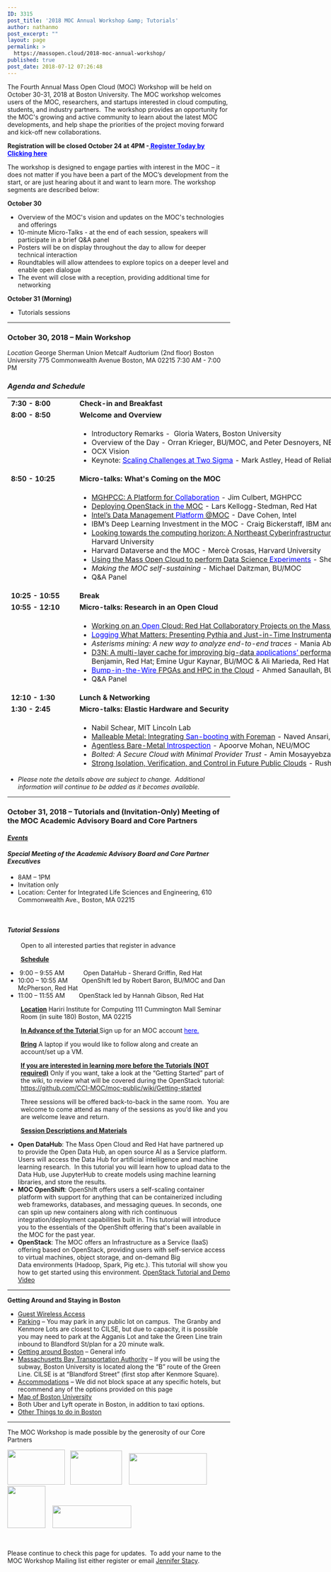 ```yaml
---
ID: 3315
post_title: '2018 MOC Annual Workshop &amp; Tutorials'
author: nathanmo
post_excerpt: ""
layout: page
permalink: >
  https://massopen.cloud/2018-moc-annual-workshop/
published: true
post_date: 2018-07-12 07:26:48
---
```

<p class="entry-header">The Fourth Annual Mass Open Cloud (MOC) Workshop will be held on October 30-31, 2018 at Boston University. The MOC workshop welcomes users of the MOC, researchers, and startups interested in cloud computing, students, and industry partners.  The workshop provides an opportunity for the MOC's growing and active community to learn about the latest MOC developments, and help shape the priorities of the project moving forward and kick-off new collaborations.</p>
<strong>Registration will be closed October 24 at 4PM -<span style="text-decoration: underline"><span style="color: #0000ff"> <a style="color: #0000ff;text-decoration: underline" href="https://docs.google.com/forms/d/e/1FAIpQLSfCxHLEwnNFMOeYruGVV6EOIWzg-ON1vpJzJ1VkNreOpz6LpA/viewform?usp=sf_link">Register Today by Clicking here</a></span></span></strong>

<span style="font-weight: 400">The workshop is designed to engage parties with interest in the MOC – it does not matter if you have been a part of the MOC’s development from the start, or are just hearing about it and want to learn more. The workshop segments are described below:</span>

<b>October 30</b>
<ul>
 	<li style="font-weight: 400"><span style="font-weight: 400">Overview of the MOC's vision and updates on the MOC's technologies and offerings</span></li>
 	<li style="font-weight: 400"><span style="font-weight: 400">10-minute Micro-Talks - at the end of each session, speakers will participate in a brief Q&amp;A panel </span></li>
 	<li style="font-weight: 400"><span style="font-weight: 400">Posters will be on display throughout the day to allow for deeper technical interaction</span></li>
 	<li style="font-weight: 400"><span style="font-weight: 400">Roundtables will allow attendees to explore topics on a deeper level and enable open dialogue</span></li>
 	<li style="font-weight: 400"><span style="font-weight: 400">The event will close with a reception, providing additional time for networking</span></li>
</ul>
<b>October 31 (Morning)</b>
<ul>
 	<li style="font-weight: 400"><span style="font-weight: 400">Tutorials sessions </span></li>
</ul>

<hr />

<h3><strong>October 30, 2018 – Main Workshop</strong></h3>
<em>Location</em>
George Sherman Union
Metcalf Audtorium (2nd floor)
Boston University
775 Commonwealth Avenue
Boston, MA 02215
7:30 AM - 7:00 PM
<h3><em>Agenda and Schedule </em></h3>
<table style="width: 1184px;height: 837px">
<tbody>
<tr style="height: 18px">
<td style="width: 141.067px;height: 18px"><strong>7:30 - 8:00 </strong></td>
<td style="width: 1031.73px;height: 18px"><strong>Check-in and Breakfast </strong></td>
</tr>
<tr style="height: 18px">
<td style="width: 141.067px;height: 18px"><strong>8:00 - 8:50 </strong><strong>
</strong></td>
<td style="width: 1031.73px;height: 18px"><strong>Welcome and Overview</strong></td>
</tr>
<tr style="height: 72px">
<td style="width: 141.067px;height: 72px"><strong> </strong></td>
<td style="width: 1031.73px;height: 72px">
<ul>
 	<li>Introductory Remarks -  Gloria Waters, Boston University</li>
 	<li>Overview of the Day - Orran Krieger, BU/MOC, and Peter Desnoyers, NEU/MOC</li>
 	<li>OCX Vision</li>
 	<li>Keynote: <span style="text-decoration: underline"><span style="color: #0000ff"><a style="color: #0000ff;text-decoration: underline" href="https://massopen.cloud/wp-content/uploads/2018/10/Astley-Abstract-and-Bio.pdf">Scaling Challenges at Two Sigma</a></span></span> - Mark Astley, Head of Reliability Engineering, Two Sigma Investments</li>
</ul>
</td>
</tr>
<tr style="height: 18px">
<td style="width: 141.067px;height: 18px"><strong>8:50 - 10:25 </strong></td>
<td style="width: 1031.73px;height: 18px"><b>Micro-talks: What's Coming on the MOC</b></td>
</tr>
<tr style="height: 173px">
<td style="width: 141.067px;height: 173px"><strong> </strong></td>
<td style="width: 1031.73px;height: 173px">
<ul>
 	<li><a href="https://massopen.cloud/wp-content/uploads/2018/10/Culbert-Abstract-and-Bio.pdf">MGHPCC: A Platform for <span style="text-decoration: underline;color: #0000ff">Collaboration</span></a> - Jim Culbert, MGHPCC</li>
 	<li><a href="https://massopen.cloud/wp-content/uploads/2018/10/Kellogg-Stedman-Abstract-and-Bio.pdf">Deploying OpenStack in <span style="text-decoration: underline"><span style="color: #0000ff">the</span></span> MOC</a> - Lars Kellogg-Stedman, Red Hat</li>
 	<li><a href="https://massopen.cloud/wp-content/uploads/2018/10/Abstract-and-Bio.pdf">Intel’s Data Management <span style="text-decoration: underline;color: #0000ff">Platform</span> @MOC</a> - Dave Cohen, Intel</li>
 	<li>IBM’s Deep Learning Investment in the MOC - Craig Bickerstaff, IBM and Greg Wallace, IBM</li>
 	<li><a href="https://massopen.cloud/wp-content/uploads/2018/10/Gilmore-and-Yokel-Abstract-and-Bio.pdf">Looking towards the computing horizon: A Northeast Cyberinfrastructure Lab</a> - Wayne Gilmore, Boston University &amp; Scott Yokel, Harvard University</li>
 	<li>Harvard Dataverse and the MOC - Mercè Crosas, Harvard University</li>
 	<li><a href="https://massopen.cloud/wp-content/uploads/2018/10/Huels-Abstract-and-bio.pdf">Using the Mass Open Cloud to perform Data Science <span style="text-decoration: underline"><span style="color: #0000ff">Experiments</span></span></a> - Sherard Griffin, Red Hat</li>
 	<li><em>Making the MOC self-sustaining</em> - Michael Daitzman, BU/MOC</li>
 	<li>Q&amp;A Panel</li>
</ul>
</td>
</tr>
<tr style="height: 18px">
<td style="width: 141.067px;height: 18px"><strong>10:25 - 10:55 </strong></td>
<td style="width: 1031.73px;height: 18px"><b>Break</b></td>
</tr>
<tr style="height: 18px">
<td style="width: 141.067px;height: 18px"><strong>10:55 - 12:10</strong></td>
<td style="width: 1031.73px;height: 18px"><b>Micro-talks: Research in an Open Cloud</b></td>
</tr>
<tr style="height: 173px">
<td style="width: 141.067px;height: 163px"><strong> </strong></td>
<td style="width: 1031.73px;height: 163px">
<ul>
 	<li><a href="https://massopen.cloud/wp-content/uploads/2018/10/Brock-Abstract-and-Bio.pdf">Working on an <span style="text-decoration: underline;color: #0000ff">Open</span> Cloud: Red Hat Collaboratory Projects on the Mass Open Cloud</a> - Hugh Brock, Red Hat</li>
 	<li><a href="https://massopen.cloud/wp-content/uploads/2018/10/Ates-and-Sturmann-Abstract-and-Bio.pdf"><span style="text-decoration: underline"><span style="color: #0000ff">Logging</span></span> What Matters: Presenting Pythia and Just-in-Time Instrumentation</a> - Emre Ates, BU &amp; Lily Sturmann, BU/Red Hat</li>
 	<li><em>Asterisms mining: A new way to analyze end-to-end traces</em> - Mania Abdi, NEU/MOC &amp; Golsana Ghaemi, BU/MOC</li>
 	<li><a href="https://massopen.cloud/wp-content/uploads/2018/10/Benjamin-Kaynar-and-Maredia-Abstract-and-Bio.pdf">D3N: A multi-layer cache for improving big-data <span style="text-decoration: underline;color: #0000ff">applications’</span> performance in data centers with imbalanced networks</a><em>- </em>Matt Benjamin, Red Hat; Emine Ugur Kaynar, BU/MOC &amp; Ali Marieda, Red Hat</li>
 	<li><a href="https://massopen.cloud/wp-content/uploads/2018/10/Sanaullah-Abstract-and-Bio.pdf"><span style="text-decoration: underline;color: #0000ff">Bump-in-the-Wire</span> FPGAs and HPC in the Cloud</a> <em>-</em> Ahmed Sanaullah, BU</li>
 	<li>Q&amp;A Panel</li>
</ul>
</td>
</tr>
<tr style="height: 18px">
<td style="width: 141.067px;height: 18px"><strong>12:10 - 1:30 </strong></td>
<td style="width: 1031.73px;height: 18px"><strong>Lunch &amp; Networking</strong></td>
</tr>
<tr style="height: 18px">
<td style="width: 141.067px;height: 18px"><strong>1:30 - 2:45 </strong></td>
<td style="width: 1031.73px;height: 18px"><strong>Micro-talks: Elastic Hardware and Security</strong></td>
</tr>
<tr style="height: 18px">
<td style="width: 141.067px;height: 18px"><strong> </strong></td>
<td style="width: 1031.73px;height: 18px">
<ul>
 	<li>Nabil Schear, MIT Lincoln Lab</li>
 	<li><a href="https://massopen.cloud/wp-content/uploads/2018/10/Ballou-Abstract-and-Bio.pdf">Malleable Metal: Integrating <span style="text-decoration: underline"><span style="color: #0000ff">San-booting</span></span> with Foreman</a> - Naved Ansari, BU/MOC &amp; Ian Ballou, BU/MOC</li>
 	<li><a href="https://massopen.cloud/wp-content/uploads/2018/10/Mohan-Abstract-and-Bio.pdf">Agentless Bare-Metal <span style="text-decoration: underline;color: #0000ff">Introspection</span></a> - Apoorve Mohan, NEU/MOC</li>
 	<li><em>Bolted: A Secure Cloud with Minimal Provider Trust</em> - Amin Mosayyebzadeh, BU/MOC</li>
 	<li><a href="https://massopen.cloud/wp-content/uploads/2018/10/Patel-Abstract-and-Bio.pdf">Strong Isolation, Verification, and Control in Future Public Clouds</a> - Rushi Patel, BU</li>
 	<li><a href="https://massopen.cloud/wp-content/uploads/2018/10/Tikale-Abstract-and-Bio.pdf">FLOCX: Enabling marketplace at the bottom of the cloud </a>- Sahil Tikale, BU/MOC</li>
 	<li>Q&amp;A Panel</li>
</ul>
</td>
</tr>
<tr style="height: 18px">
<td style="width: 141.067px;height: 18px"><strong>2:45 - 3:50 </strong></td>
<td style="width: 1031.73px;height: 18px"><strong>Micro-talks: Research on an Open Cloud</strong></td>
</tr>
<tr style="height: 135px">
<td style="width: 141.067px;height: 135px"><strong> </strong></td>
<td style="width: 1031.73px;height: 135px">
<ul>
 	<li><a href="https://massopen.cloud/wp-content/uploads/2018/10/McPherson-and-Pienaar-Abstract-and-Bio-2.pdf">Medical Image Processing on the MOC with ChRIS and OpenShift </a>- Dan McPherson, Red Hat &amp; Rudolph Pienaar, Boston Children's Hospital</li>
 	<li><a href="https://massopen.cloud/wp-content/uploads/2018/10/Getchell-Abstract-and-Bio.pdf">Secure Multi-Party Computing in the Cloud</a> - Ben Getchell, BU</li>
 	<li><a href="https://massopen.cloud/wp-content/uploads/2018/10/Unger-Abstract-and-Bio.pdf">FaaS: Think Outside the Container </a>- Tommy Unger, BU</li>
 	<li><a href="https://massopen.cloud/wp-content/uploads/2018/10/Dong-Abstract-and-Bio.pdf">A demonstration of adapting HW to SW needs for network workloads</a> - Han Dong, BU</li>
 	<li><a href="https://massopen.cloud/wp-content/uploads/2018/10/UKL__A_Unikernel_based_on_Linux.pdf">A Unikernal based on Linux</a> - Ali Raza, BU &amp; Parul Sohal, BU</li>
 	<li>Q&amp;A Panel</li>
</ul>
</td>
</tr>
<tr style="height: 18px">
<td style="width: 141.067px;height: 18px"><strong>3:50 - 4:20</strong></td>
<td style="width: 1031.73px;height: 18px"><strong>Break</strong></td>
</tr>
<tr style="height: 18px">
<td style="width: 141.067px;height: 18px"><strong>4:20 - 5:20 </strong></td>
<td style="width: 1031.73px;height: 18px"><strong>Roundtables (Attendees will pick one to attend)</strong></td>
</tr>
<tr style="height: 42px">
<td style="width: 141.067px;height: 42px"><strong> </strong></td>
<td style="width: 1031.73px;height: 42px">
<ul>
 	<li>Cloud Research - facilitated by Ayse Coskun, BU; Raja Sambasivan, BU &amp; Mayank Varia, BU</li>
 	<li><a href="https://massopen.cloud/wp-content/uploads/2018/10/Data-Science-and-the-MOC-Roundtable-1.pdf">Data Science and the MOC</a> - facilitated by Merce Crosas, Harvard University &amp; Sherard Griffin, Red Hat</li>
 	<li><a href="https://massopen.cloud/wp-content/uploads/2018/10/NECI-Roundtable.pdf">Looking towards the computing horizon: A Northeast Cyberinfrastructure Lab</a> - facilitated by John Goodhue, MGHPCC &amp; Scott Yokel, Harvard University</li>
</ul>
</td>
</tr>
<tr style="height: 18px">
<td style="width: 141.067px;height: 18px"><strong>5:20 - 5:40</strong></td>
<td style="width: 1031.73px;height: 18px"><strong>Roundtable Report Outs</strong></td>
</tr>
<tr style="height: 18px">
<td style="width: 141.067px;height: 18px"><strong>5:40 - 5:50</strong></td>
<td style="width: 1031.73px;height: 18px"><strong>Closing Remarks</strong></td>
</tr>
<tr style="height: 18px">
<td style="width: 141.067px;height: 18px"><strong>5:50 - 7:00</strong></td>
<td style="width: 1031.73px;height: 18px"><strong>Reception</strong></td>
</tr>
</tbody>
</table>
<ul>
 	<li><em>Please note the details above are subject to change.  Additional information will continue to be added as it becomes available.</em></li>
</ul>

<hr />

<h3><strong>October 31, 2018 – Tutorials and (Invitation-Only) Meeting of the MOC Academic Advisory Board and Core Partners</strong></h3>
<h4><span style="text-decoration: underline"><strong><em>Events</em></strong></span></h4>
<h4><strong><em>Special Meeting of the Academic Advisory Board and Core Partner Executives</em></strong></h4>
<ul>
 	<li>8AM – 1PM</li>
 	<li>Invitation only</li>
 	<li>Location: Center for Integrated Life Sciences and Engineering, 610 Commonwealth Ave., Boston, MA 02215</li>
</ul>
&nbsp;
<h4><strong><em>Tutorial Sessions</em> </strong></h4>
<p style="padding-left: 30px">Open to all interested parties that register in advance</p>
<p style="padding-left: 30px"><strong><u>Schedule</u></strong></p>

<ul>
 	<li> 9:00 – 9:55 AM           Open DataHub - Sherard Griffin, Red Hat</li>
 	<li>10:00 – 10:55 AM        OpenShift led by Robert Baron, BU/MOC and Dan McPherson, Red Hat</li>
 	<li>11:00 – 11:55 AM        OpenStack led by Hannah Gibson, Red Hat</li>
</ul>
<p style="padding-left: 30px"><strong><u>Location</u></strong>
Hariri Institute for Computing
111 Cummington Mall
Seminar Room (in suite 180)
Boston, MA 02215</p>
<p style="padding-left: 30px"><strong><u>In Advance of the Tutorial
</u></strong>Sign up for an MOC account <span style="color: #0000ff"><a style="color: #0000ff" href="https://massopen.cloud/blog/user-account-request-form/">here.</a></span></p>
<p style="padding-left: 30px"><strong><u>Bring</u></strong>
A laptop if you would like to follow along and create an account/set up a VM.</p>
<p style="padding-left: 30px"><strong><u>If you are interested in learning more before the Tutorials (NOT required)</u></strong>
Only if you want, take a look at the “Getting Started” part of the wiki, to review what will be covered during the OpenStack tutorial:
<a href="https://github.com/CCI-MOC/moc-public/wiki/Getting-started">https://github.com/CCI-MOC/moc-public/wiki/Getting-started</a></p>
<p style="padding-left: 30px">Three sessions will be offered back-to-back in the same room.  You are welcome to come attend as many of the sessions as you’d like and you are welcome leave and return.</p>
<p style="padding-left: 30px"><strong><u>Session Descriptions and Materials</u></strong></p>

<ul>
 	<li><strong>Open DataHub</strong>: The Mass Open Cloud and Red Hat have partnered up to provide the Open Data Hub, an open source AI as a Service platform.  Users will access the Data Hub for artificial intelligence and machine learning research.  In this tutorial you will learn how to upload data to the Data Hub, use JupyterHub to create models using machine learning libraries, and store the results.</li>
 	<li><strong>MOC OpenShift</strong>: OpenShift offers users a self-scaling container platform with support for anything that can be containerized including web frameworks, databases, and messaging queues. In seconds, one can spin up new containers along with rich continuous integration/deployment capabilities built in. This tutorial will introduce you to the essentials of the OpenShift offering that's been available in the MOC for the past year.</li>
 	<li><strong>OpenStack</strong>: The MOC offers an Infrastructure as a Service (IaaS) offering based on OpenStack, providing users with self-service access to virtual machines, object storage, and on-demand Big Data environments (Hadoop, Spark, Pig etc.). This tutorial will show you how to get started using this environment. <a href="https://www.youtube.com/channel/UCalL-e8-FgFAxo3P8BB-N9w">OpenStack Tutorial and Demo Video</a></li>
</ul>

<hr />

<strong>Getting Around and Staying in Boston
</strong>
<ul>
 	<li><a href="https://www.bu.edu/tech/services/support/networks/wireless/guest/">Guest Wireless Access</a></li>
 	<li><a href="https://www.bu.edu/parking/lots-locations/family-guests-and-visitor-parking/">Parking</a> – You may park in any public lot on campus.  The Granby and Kenmore Lots are closest to CILSE, but due to capacity, it is possible you may need to park at the Agganis Lot and take the Green Line train inbound to Blandford St/plan for a 20 minute walk.</li>
 	<li><a href="http://www.bu.edu/admissions/student-life/city-of-boston/transportation/">Getting around Boston</a> – General info</li>
 	<li><a href="http://www.mbta.com/">Massachusetts Bay Transportation Authority</a> – If you will be using the subway, Boston University is located along the “B” route of the Green Line. CILSE is at “Blandford Street” (first stop after Kenmore Square).</li>
 	<li><a href="http://www.bu.edu/alumni/benefits-resources/travel/#hotels">Accommodations</a> – We did not block space at any specific hotels, but recommend any of the options provided on this page</li>
 	<li><a href="http://www.bu.edu/maps/">Map of Boston University</a></li>
 	<li>Both Uber and Lyft operate in Boston, in addition to taxi options.</li>
 	<li><a href="http://www.bu.edu/admissions/student-life/city-of-boston/">Other Things to do in Boston</a></li>
</ul>

<hr />

The MOC Workshop is made possible by the generosity of our Core Partners

<img class="alignnone wp-image-781" src="https://massopen.cloud/wp-content/uploads/2016/03/cisco-logo-3-300x182.jpg" alt="" width="130" height="79" />   <img class="alignnone wp-image-780" src="https://massopen.cloud/wp-content/uploads/2016/03/293px-Intel-logo.svg.png" alt="" width="117" height="77" />    <img class="alignnone wp-image-3204" src="https://massopen.cloud/wp-content/uploads/2016/03/na_logo_hrz_2c_rgb_lrg1-300x120.jpg" alt="" width="176" height="71" />   <img class="alignnone wp-image-787" src="https://massopen.cloud/wp-content/uploads/2016/03/redhat-logo-273x300.jpg" alt="" width="86" height="95" />    <img class="alignnone wp-image-785" src="https://massopen.cloud/wp-content/uploads/2016/03/TwoSigma-636x183-300x86.png" alt="" width="178" height="51" />

&nbsp;

Please continue to check this page for updates.  To add your name to the MOC Workshop Mailing list either register or email <a href="jstacy@bu.edu">Jennifer Stacy</a>.